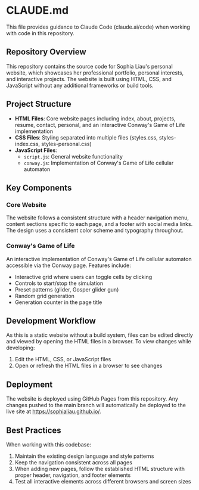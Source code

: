 # CLAUDE.md

This file provides guidance to Claude Code (claude.ai/code) when working with code in this repository.

## Repository Overview

This repository contains the source code for Sophia Liau's personal website, which showcases her professional portfolio, personal interests, and interactive projects. The website is built using HTML, CSS, and JavaScript without any additional frameworks or build tools.

## Project Structure

- **HTML Files**: Core website pages including index, about, projects, resume, contact, personal, and an interactive Conway's Game of Life implementation
- **CSS Files**: Styling separated into multiple files (styles.css, styles-index.css, styles-personal.css)
- **JavaScript Files**: 
  - `script.js`: General website functionality
  - `conway.js`: Implementation of Conway's Game of Life cellular automaton

## Key Components

### Core Website
The website follows a consistent structure with a header navigation menu, content sections specific to each page, and a footer with social media links. The design uses a consistent color scheme and typography throughout.

### Conway's Game of Life
An interactive implementation of Conway's Game of Life cellular automaton accessible via the Conway page. Features include:
- Interactive grid where users can toggle cells by clicking
- Controls to start/stop the simulation
- Preset patterns (glider, Gosper glider gun)
- Random grid generation
- Generation counter in the page title

## Development Workflow

As this is a static website without a build system, files can be edited directly and viewed by opening the HTML files in a browser. To view changes while developing:

1. Edit the HTML, CSS, or JavaScript files
2. Open or refresh the HTML files in a browser to see changes

## Deployment

The website is deployed using GitHub Pages from this repository. Any changes pushed to the main branch will automatically be deployed to the live site at https://sophialiau.github.io/.

## Best Practices

When working with this codebase:

1. Maintain the existing design language and style patterns
2. Keep the navigation consistent across all pages
3. When adding new pages, follow the established HTML structure with proper header, navigation, and footer elements
4. Test all interactive elements across different browsers and screen sizes